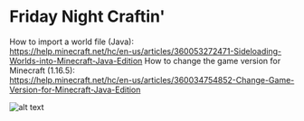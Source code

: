 # Friday Night Craftin'

How to import a world file (Java):\
https://help.minecraft.net/hc/en-us/articles/360053272471-Sideloading-Worlds-into-Minecraft-Java-Edition
How to change the game version for Minecraft (1.16.5):\
https://help.minecraft.net/hc/en-us/articles/360034754852-Change-Game-Version-for-Minecraft-Java-Edition

![alt text](https://github.com/danehobrecht/fridaynightcraftin/blob/main/Screenshots/screenshot-1.png)

